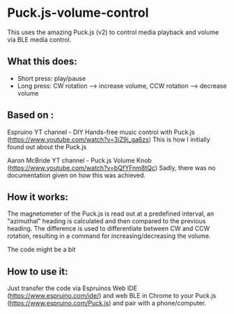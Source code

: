 # Puck.js-volume-control

This uses the amazing Puck.js (v2) to control media playback and volume via BLE media control.

## What this does:
* Short press: play/pause
* Long press: CW rotation --> increase volume, CCW rotation --> decrease volume

## Based on :
Espruino YT channel - DIY Hands-free music control with Puck.js (https://www.youtube.com/watch?v=3iZ9j_ga6zs) This is how I initially found out about the Puck.js

Aaron McBride YT channel - Puck.js Volume Knob (https://www.youtube.com/watch?v=bQfYFnm8tQc)
Sadly, there was no documentation given on how this was achieved.

## How it works:
The magnetometer of the Puck.js is read out at a predefined interval, an "azimuthal" heading is calculated and then compared to the previous heading. The difference is used to differentiate between CW and CCW rotation, resulting in a command for increasing/decreasing the volume.

The code might be a bit 

## How to use it:
Just transfer the code via Espruinos Web IDE (https://www.espruino.com/ide/) and web BLE in Chrome to your Puck.js (https://www.espruino.com/Puck.js) and pair with a phone/computer.
